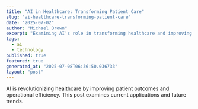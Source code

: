 ```yaml
---
title: "AI in Healthcare: Transforming Patient Care"
slug: "ai-healthcare-transforming-patient-care"
date: "2025-07-02"
author: "Michael Brown"
excerpt: "Examining AI's role in transforming healthcare and improving patient outcomes."
tags:
  - ai
  - technology
published: true
featured: true
generated_at: "2025-07-08T06:36:50.036733"
layout: "post"
---
```


AI is revolutionizing healthcare by improving patient outcomes and operational efficiency. This post examines current applications and future trends.